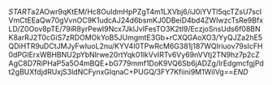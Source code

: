 $START$a2AOwr9qKtEM/Hc8OuIdmHpPZgT4m1LXVbj6/iJ0iYVTl5qcTZsU7scIVmCtEEaQw70gVvnOC9K1udcAJ24d6bsmKJ0DBeiD4bd4ZWIwzcTsRe9BfxLD/Z0Oov8pTE/79iR8yrPewI9Ncx7JklJvIFesTO3K2tI9/EczjoSnsUds6f08BNK8arRJ2T0cGiS7zRDOMOkYoB5JUmgmtE3Gb+rCXQGAoXO3/YyQJZa2hE5QDiHTR9uDCtJMJyFwIuoL2nu/KYV4I0TPwRcM6G381j187WQIriuov79sIcFH0dPGlErxWBHBNU2pYbNIrwe20rtYqk01lkVvIRTv6Vy69nVVtj2TN9hz7p2cZAgC8D7RiPHaP5a5O4mBQE+bG779mmf1DoK9VQ6Sb6jADZg/IrEdgmcfgjPdt2gBUXfdjdRUxjS3ldNCFynxGlqnaC+PUGQ/3FY7Kfiini9M1WiIVg==$END$